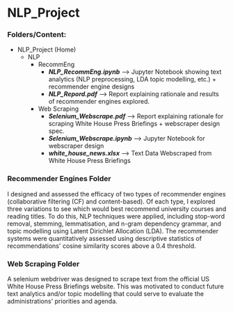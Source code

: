 # NLP_Project

### Folders/Content:
* NLP_Project (Home)
  * NLP
     * RecommEng
       * **_NLP_RecommEng.ipynb_** --> Jupyter Notebook showing text analytics (NLP preprocessing, LDA topic modelling, etc.) + recommender engine designs
       * **_NLP_Repord.pdf_** --> Report explaining rationale and results of recommender engines explored. 
     * Web Scraping 
       * **_Selenium_Webscrape.pdf_** --> Report explaining rationale for scraping White House Press Briefings + webscraper design spec. 
       * **_Selenium_Webscrape.ipynb_** --> Jupyter Notebook for webscraper design
       * **_white_house_news.xlsx_** --> Text Data Webscraped from White House Press Briefings

### Recommender Engines Folder
I designed and assessed the efficacy of two types of recommender engines (collaborative filtering (CF) and content-based). Of each type, I explored three variations to see which would best recommend university courses and reading titles. To do this, NLP techniques were applied, including stop-word removal, stemming, lemmatisation, and n-gram dependency grammar, and topic modelling using Latent Dirichlet Allocation (LDA). The recommender systems were quantitatively assessed using descriptive statistics of recommendations' cosine similarity scores above a 0.4 threshold. 

### Web Scraping Folder
A selenium webdriver was designed to scrape text from the official US White House Press Briefings website. This was motivated to conduct future text analytics and/or topic modelling that could serve to evaluate the administrations' priorities and agenda. 
